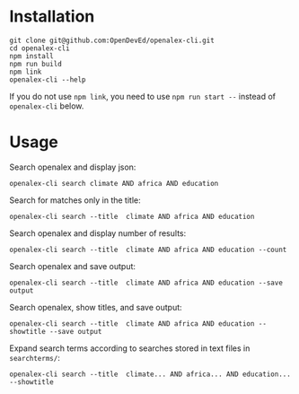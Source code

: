 # Installation
```
git clone git@github.com:OpenDevEd/openalex-cli.git
cd openalex-cli
npm install
npm run build
npm link
openalex-cli --help
```
If you do not use `npm link`, you need to use `npm run start --` instead of `openalex-cli` below.

# Usage
Search openalex and display json:
```
openalex-cli search climate AND africa AND education
```

Search for matches only in the title:
```
openalex-cli search --title  climate AND africa AND education
```

Search openalex and display number of results:
```
openalex-cli search --title  climate AND africa AND education --count
```

Search openalex and save output:
```
openalex-cli search --title  climate AND africa AND education --save output
```


Search openalex, show titles, and save output:
```
openalex-cli search --title  climate AND africa AND education --showtitle --save output
```

Expand search terms according to searches stored in text files in `searchterms/`:
```
openalex-cli search --title  climate... AND africa... AND education... --showtitle
```
